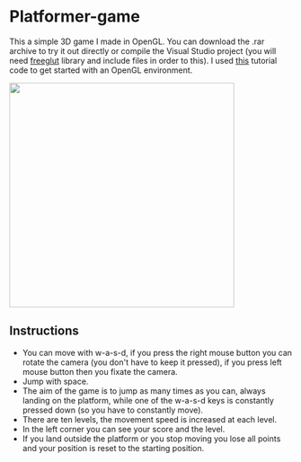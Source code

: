 # Platformer-game

This a simple 3D game I made in OpenGL. You can download the .rar archive to try it out directly or compile the Visual Studio project (you will need [freeglut](http://freeglut.sourceforge.net/index.php#download) library and include files in order to this).
I used [this](https://github.com/davidwparker/opengl-screencasts-2) tutorial code to get started with an OpenGL environment.

<img src="https://media.giphy.com/media/3JZQcf8ayk93kt75Cf/giphy.gif" height="400px">

## Instructions
* You can move with w-a-s-d, if you press the right mouse button you can rotate the camera (you don't have to keep it pressed), if you press left mouse button then you fixate the camera. 
* Jump with space.
* The aim of the game is to jump as many times as you can, always landing on the platform, while one of the w-a-s-d keys is constantly pressed down (so you have to constantly move).
* There are ten levels, the movement speed is increased at each level.
* In the left corner you can see your score and the level.
* If you land outside the platform or you stop moving you lose all points and your position is reset to the starting position.

